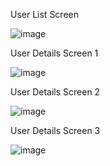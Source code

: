 User List Screen

![image](https://github.com/AlekseyBorovikov/FMKTest/assets/74905634/a8696f30-14f4-42f3-9a73-742ce60d143a)

User Details Screen 1

![image](https://github.com/AlekseyBorovikov/FMKTest/assets/74905634/8d9a28c7-d32d-45be-bffc-7f51b3858d9c)

User Details Screen 2

![image](https://github.com/AlekseyBorovikov/FMKTest/assets/74905634/16a9a771-8409-4333-a24f-144de188d09f)

User Details Screen 3

![image](https://github.com/AlekseyBorovikov/FMKTest/assets/74905634/412ca2d2-bfcb-45f1-8fb1-59cae5331479)
